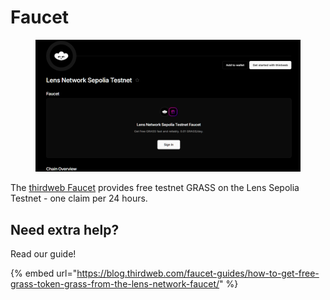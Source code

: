 # Faucet

<figure><img src=".gitbook/assets/image (2).png" alt=""><figcaption></figcaption></figure>

The [thirdweb Faucet](https://thirdweb.com/lens-network-sepolia-testnet) provides free testnet GRASS on the Lens Sepolia Testnet - one claim per 24 hours.

## Need extra help?

Read our guide!

{% embed url="https://blog.thirdweb.com/faucet-guides/how-to-get-free-grass-token-grass-from-the-lens-network-faucet/" %}
